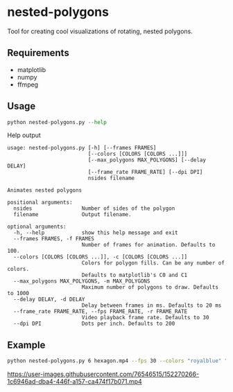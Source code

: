 # nested-polygons

Tool for creating cool visualizations of rotating, nested polygons.

## Requirements
* matplotlib
* numpy
* ffmpeg

## Usage
```python
python nested-polygons.py --help
```

Help output
```
usage: nested-polygons.py [-h] [--frames FRAMES]
                          [--colors [COLORS [COLORS ...]]]
                          [--max_polygons MAX_POLYGONS] [--delay DELAY]
                          [--frame_rate FRAME_RATE] [--dpi DPI]
                          nsides filename

Animates nested polygons

positional arguments:
  nsides                Number of sides of the polygon
  filename              Output filename.

optional arguments:
  -h, --help            show this help message and exit
  --frames FRAMES, -f FRAMES
                        Number of frames for animation. Defaults to 100.
  --colors [COLORS [COLORS ...]], -c [COLORS [COLORS ...]]
                        Colors for polygon fills. Can be any number of colors.
                        Defaults to matplotlib's C0 and C1
  --max_polygons MAX_POLYGONS, -m MAX_POLYGONS
                        Maximum number of polygons to draw. Defaults to 1000
  --delay DELAY, -d DELAY
                        Delay between frames in ms. Defaults to 20 ms
  --frame_rate FRAME_RATE, --fps FRAME_RATE, -r FRAME_RATE
                        Video playback frame rate. Defaults to 30
  --dpi DPI             Dots per inch. Defaults to 200
```

## Example

```bash
python nested-polygons.py 6 hexagon.mp4 --fps 30 --colors "royalblue" "silver" -f 400
```

https://user-images.githubusercontent.com/76546515/152270266-1c6946ad-dba4-446f-a157-ca474f17b071.mp4
